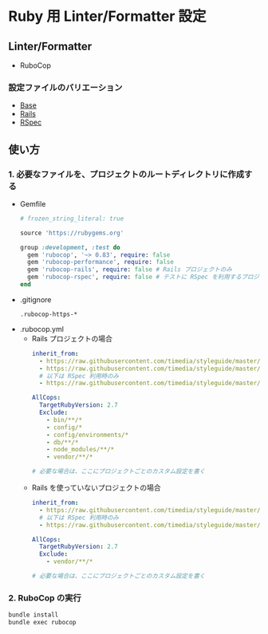# Ruby 用 Linter/Formatter 設定

## Linter/Formatter
- RuboCop

### 設定ファイルのバリエーション
- [Base](./rubocop/base.yml)
- [Rails](./rubocop/rails.yml)
- [RSpec](./rubocop/rspec.yml)

## 使い方
### 1. 必要なファイルを、プロジェクトのルートディレクトリに作成する
- Gemfile
  ```ruby
  # frozen_string_literal: true

  source 'https://rubygems.org'

  group :development, :test do
    gem 'rubocop', '~> 0.83', require: false
    gem 'rubocop-performance', require: false
    gem 'rubocop-rails', require: false # Rails プロジェクトのみ
    gem 'rubocop-rspec', require: false # テストに RSpec を利用するプロジェクトのみ
  end
  ```
- .gitignore
  ```gitignore
  .rubocop-https-*
  ```
- .rubocop.yml
  - Rails プロジェクトの場合
    ```yaml
    inherit_from:
      - https://raw.githubusercontent.com/timedia/styleguide/master/ruby/rubocop/base.yml
      - https://raw.githubusercontent.com/timedia/styleguide/master/ruby/rubocop/rails.yml
      # 以下は RSpec 利用時のみ
      - https://raw.githubusercontent.com/timedia/styleguide/master/ruby/rubocop/rspec.yml

    AllCops:
      TargetRubyVersion: 2.7
      Exclude:
        - bin/**/*
        - config/*
        - config/environments/*
        - db/**/*
        - node_modules/**/*
        - vendor/**/*

    # 必要な場合は、ここにプロジェクトごとのカスタム設定を書く
    ```
  - Rails を使っていないプロジェクトの場合
    ```yaml
    inherit_from:
      - https://raw.githubusercontent.com/timedia/styleguide/master/ruby/rubocop/base.yml
      # 以下は RSpec 利用時のみ
      - https://raw.githubusercontent.com/timedia/styleguide/master/ruby/rubocop/rspec.yml

    AllCops:
      TargetRubyVersion: 2.7
      Exclude:
        - vendor/**/*

    # 必要な場合は、ここにプロジェクトごとのカスタム設定を書く
    ```

### 2. RuboCop の実行
```sh
bundle install
bundle exec rubocop
```
